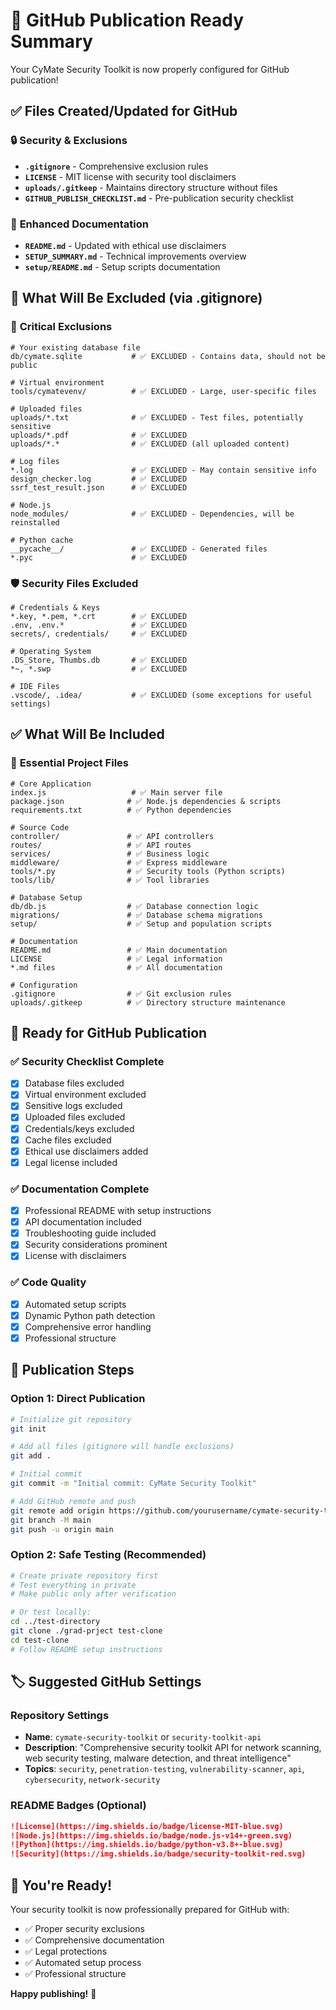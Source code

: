 # 🚀 GitHub Publication Ready Summary

Your CyMate Security Toolkit is now properly configured for GitHub publication!

## ✅ Files Created/Updated for GitHub

### 🔒 **Security & Exclusions**
- **`.gitignore`** - Comprehensive exclusion rules
- **`LICENSE`** - MIT license with security tool disclaimers  
- **`uploads/.gitkeep`** - Maintains directory structure without files
- **`GITHUB_PUBLISH_CHECKLIST.md`** - Pre-publication security checklist

### 📖 **Enhanced Documentation**  
- **`README.md`** - Updated with ethical use disclaimers
- **`SETUP_SUMMARY.md`** - Technical improvements overview
- **`setup/README.md`** - Setup scripts documentation

## 🚫 What Will Be Excluded (via .gitignore)

### 🔐 **Critical Exclusions**
```
# Your existing database file
db/cymate.sqlite           # ✅ EXCLUDED - Contains data, should not be public

# Virtual environment  
tools/cymatevenv/          # ✅ EXCLUDED - Large, user-specific files

# Uploaded files
uploads/*.txt              # ✅ EXCLUDED - Test files, potentially sensitive
uploads/*.pdf              # ✅ EXCLUDED
uploads/*.*                # ✅ EXCLUDED (all uploaded content)

# Log files
*.log                      # ✅ EXCLUDED - May contain sensitive info
design_checker.log         # ✅ EXCLUDED
ssrf_test_result.json      # ✅ EXCLUDED

# Node.js
node_modules/              # ✅ EXCLUDED - Dependencies, will be reinstalled

# Python cache
__pycache__/               # ✅ EXCLUDED - Generated files
*.pyc                      # ✅ EXCLUDED
```

### 🛡️ **Security Files Excluded**
```
# Credentials & Keys
*.key, *.pem, *.crt        # ✅ EXCLUDED
.env, .env.*               # ✅ EXCLUDED
secrets/, credentials/     # ✅ EXCLUDED

# Operating System
.DS_Store, Thumbs.db       # ✅ EXCLUDED
*~, *.swp                  # ✅ EXCLUDED

# IDE Files  
.vscode/, .idea/           # ✅ EXCLUDED (some exceptions for useful settings)
```

## ✅ What Will Be Included

### 📁 **Essential Project Files**
```
# Core Application
index.js                   # ✅ Main server file
package.json              # ✅ Node.js dependencies & scripts
requirements.txt          # ✅ Python dependencies

# Source Code
controller/               # ✅ API controllers
routes/                   # ✅ API routes  
services/                 # ✅ Business logic
middleware/               # ✅ Express middleware
tools/*.py                # ✅ Security tools (Python scripts)
tools/lib/                # ✅ Tool libraries

# Database Setup
db/db.js                  # ✅ Database connection logic
migrations/               # ✅ Database schema migrations
setup/                    # ✅ Setup and population scripts

# Documentation
README.md                 # ✅ Main documentation
LICENSE                   # ✅ Legal information
*.md files                # ✅ All documentation

# Configuration
.gitignore                # ✅ Git exclusion rules
uploads/.gitkeep          # ✅ Directory structure maintenance
```

## 🎯 **Ready for GitHub Publication**

### ✅ **Security Checklist Complete**
- [x] Database files excluded
- [x] Virtual environment excluded  
- [x] Sensitive logs excluded
- [x] Uploaded files excluded
- [x] Credentials/keys excluded
- [x] Cache files excluded
- [x] Ethical use disclaimers added
- [x] Legal license included

### ✅ **Documentation Complete**
- [x] Professional README with setup instructions
- [x] API documentation included
- [x] Troubleshooting guide included
- [x] Security considerations prominent
- [x] License with disclaimers

### ✅ **Code Quality**
- [x] Automated setup scripts
- [x] Dynamic Python path detection
- [x] Comprehensive error handling
- [x] Professional structure

## 🚀 **Publication Steps**

### Option 1: Direct Publication
```bash
# Initialize git repository
git init

# Add all files (gitignore will handle exclusions)
git add .

# Initial commit
git commit -m "Initial commit: CyMate Security Toolkit"

# Add GitHub remote and push
git remote add origin https://github.com/yourusername/cymate-security-toolkit.git
git branch -M main
git push -u origin main
```

### Option 2: Safe Testing (Recommended)
```bash
# Create private repository first
# Test everything in private
# Make public only after verification

# Or test locally:
cd ../test-directory
git clone ./grad-prject test-clone
cd test-clone
# Follow README setup instructions
```

## 🏷️ **Suggested GitHub Settings**

### **Repository Settings**
- **Name**: `cymate-security-toolkit` or `security-toolkit-api`
- **Description**: "Comprehensive security toolkit API for network scanning, web security testing, malware detection, and threat intelligence"
- **Topics**: `security`, `penetration-testing`, `vulnerability-scanner`, `api`, `cybersecurity`, `network-security`

### **README Badges** (Optional)
```markdown
![License](https://img.shields.io/badge/license-MIT-blue.svg)
![Node.js](https://img.shields.io/badge/node.js-v14+-green.svg) 
![Python](https://img.shields.io/badge/python-v3.8+-blue.svg)
![Security](https://img.shields.io/badge/security-toolkit-red.svg)
```

## 🎉 **You're Ready!**

Your security toolkit is now professionally prepared for GitHub with:
- ✅ Proper security exclusions
- ✅ Comprehensive documentation  
- ✅ Legal protections
- ✅ Automated setup process
- ✅ Professional structure

**Happy publishing!** 🚀 